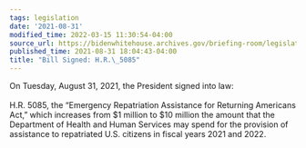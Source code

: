 ```yaml
---
tags: legislation
date: '2021-08-31'
modified_time: 2022-03-15 11:30:54-04:00
source_url: https://bidenwhitehouse.archives.gov/briefing-room/legislation/2021/08/31/bill-signed-h-r-5085/
published_time: 2021-08-31 18:04:43-04:00
title: "Bill Signed: H.R.\_5085"
---
```

 
On Tuesday, August 31, 2021, the President signed into law:  
   
H.R. 5085, the “Emergency Repatriation Assistance for Returning
Americans Act,” which increases from $1 million to $10 million the
amount that the Department of Health and Human Services may spend for
the provision of assistance to repatriated U.S. citizens in fiscal years
2021 and 2022.
